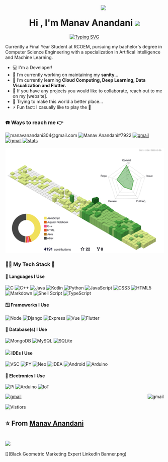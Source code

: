 <img align='right' src='file:///Users/manavanandani/Downloads/Black%20Geometric%20Marketing%20Expert%20LinkedIn%20Banner%20(1)_adobe_express.sv' width='200'>
<h1 align="center">Hi , I'm Manav Anandani <img src="(https://media.giphy.com/media/qEqiI3Oq7vBkoE236M/giphy.gif) width="35"></h1>
<p align="center">
<a href="https://git.io/typing-svg"><img src="https://readme-typing-svg.demolab.com?font=Fira+Code&pause=1000&center=true&width=435&lines=I+WON'T+GIVE+UP+!!!" alt="Typing SVG" /></a>

Currently a Final Year Student at RCOEM, pursuing my bachelor's degree in Computer Science Engineering with a specialization in Artifical intelligence and Machine Learning.



- 💻 I'm a Developer! <br>
- 🔭 I’m currently working on maintaining my **sanity**... <br>
- 🌱 I’m currently learning **Cloud Computing, Deep Learning, Data Visualization and Flutter.** <br>
- 👯 If you have any projects you would like to collaborate, reach out to me on my [website].<br>
- 🚵 Trying to make this world a better place... <br>
- ⚡ Fun fact: I casually like to play the 🎹 <br>

### ☎️ Ways to reach me 👉

![manavanandani304@gmail.com](https://img.shields.io/badge/Gmail-D14836?style=for-the-badge&logo=gmail&logoColor=white)
![Manav Anandani#7922](https://img.shields.io/badge/%3CDiscord%3E-%237289DA.svg?style=for-the-badge&logo=discord&logoColor=white)
[<img alt="gmail" src="https://img.shields.io/badge/Manav Anandani-%23E4405F.svg?style=for-the-badge&logo=Instagram&logoColor=white" />](https://www.instagram.com/manav_anandani_/)
[<img alt="gmail" src="https://img.shields.io/badge/LinkedIn-0077B5?style=for-the-badge&logo=linkedin&logoColor=white" />](https://www.linkedin.com/in/manav-anandani-b9011622b/)
[<img alt="stats" src="https://img.shields.io/badge/GitHub-181717.svg?style=for-the-badge&logo=GitHub&logoColor=white" />](https://profile-summary-for-github.com/user/manavanandani)


![](./profile-3d-contrib/profile-green-animate.svg)

<!---<img align='right' src='https://spotify-github-profile.vercel.app/api/view.svg?uid=vn07i7j19cx52zx7o8rotbm8b&cover_image=true&theme=default&bar_color=53b14f&bar_color_cover=true' width='200'>-->

### 🧑‍💻 My Tech Stack 🤖

#### 🎃 Languages I Use

![C](https://img.shields.io/badge/c-%2300599C.svg?style=for-the-badge&logo=c&logoColor=white)
![C++](https://img.shields.io/badge/c++-%2300599C.svg?style=for-the-badge&logo=c%2B%2B&logoColor=white)
![Java](https://img.shields.io/badge/java-%23ED8B00.svg?style=for-the-badge&logo=java&logoColor=white)
![Kotlin](https://img.shields.io/badge/Kotlin-0095D5?&style=for-the-badge&logo=kotlin&logoColor=white)
![Python](https://img.shields.io/badge/python-3670A0?style=for-the-badge&logo=python&logoColor=ffdd54)
![JavaScript](https://img.shields.io/badge/javascript-%23323330.svg?style=for-the-badge&logo=javascript&logoColor=%23F7DF1E)
![CSS3](https://img.shields.io/badge/css3-%231572B6.svg?style=for-the-badge&logo=css3&logoColor=white)
![HTML5](https://img.shields.io/badge/html5-%23E34F26.svg?style=for-the-badge&logo=html5&logoColor=white)
![Markdown](https://img.shields.io/badge/markdown-%23000000.svg?style=for-the-badge&logo=markdown&logoColor=white)
![Shell Script](https://img.shields.io/badge/shell_script-%23121011.svg?style=for-the-badge&logo=gnu-bash&logoColor=white)
![TypeScript](https://img.shields.io/badge/typescript-%23007ACC.svg?style=for-the-badge&logo=typescript&logoColor=white)

#### 🪟 Frameworks I Use

![Node](https://img.shields.io/badge/Node.js-43853D?style=for-the-badge&logo=node.js&logoColor=white)
![Django](https://img.shields.io/badge/django-%23092E20.svg?style=for-the-badge&logo=django&logoColor=white)
![Express](https://img.shields.io/badge/Express.js-404D59?style=for-the-badge)
![Vue](https://img.shields.io/badge/Vue.js-35495E?style=for-the-badge&logo=vue.js&logoColor=4FC08D)
![Flutter](https://img.shields.io/badge/Flutter-02569B?style=for-the-badge&logo=flutter&logoColor=white)

#### 💾 Database(s) I Use

![MongoDB](https://img.shields.io/badge/MongoDB-4EA94B?style=for-the-badge&logo=mongodb&logoColor=white)
![MySQL](https://img.shields.io/badge/MySQL-005C84?style=for-the-badge&logo=mysql&logoColor=white)
![SQLite](https://img.shields.io/badge/SQLite-07405E?style=for-the-badge&logo=sqlite&logoColor=white)

#### <img src="https://c.tenor.com/y2JXkY1pXkwAAAAM/cat-computer.gif" width="40"> IDEs I Use

![VSC](https://img.shields.io/badge/Visual_Studio_Code-0078D4?style=for-the-badge&logo=visual%20studio%20code&logoColor=white)
![PY](https://img.shields.io/badge/PyCharm-000000.svg?&style=for-the-badge&logo=PyCharm&logoColor=white)
![Neo](https://img.shields.io/badge/NeoVim-%2357A143.svg?&style=for-the-badge&logo=neovim&logoColor=white)
![IDEA](https://img.shields.io/badge/IntelliJ_IDEA-000000.svg?style=for-the-badge&logo=intellij-idea&logoColor=white)
![Android](https://img.shields.io/badge/Android_Studio-3DDC84?style=for-the-badge&logo=android-studio&logoColor=white)
![Arduino](https://img.shields.io/badge/Arduino_IDE-00979D?style=for-the-badge&logo=arduino&logoColor=white)

#### 🦿 Electronics I Use

![Pi](https://img.shields.io/badge/Raspberry%20Pi-A22846?style=for-the-badge&logo=Raspberry%20Pi&logoColor=white)
![Arduino](https://img.shields.io/badge/Arduino-00979D?style=for-the-badge&logo=Arduino&logoColor=white)
![IoT](https://img.shields.io/badge/espressif-E7352C?style=for-the-badge&logo=espressif&logoColor=white)

[<img alt="gmail" src="https://github-readme-stats.vercel.app/api/top-langs/?username=manavanandani&theme=onedark&hide_border=false&include_all_commits=true&count_private=true&layout=compact&hide=jupyter%20notebook,html" align="right" />](https://profile-summary-for-github.com/user/manavanandani)

[<img alt="gmail" src="https://github-readme-stats.vercel.app/api?username=manavanandani&theme=onedark" width='450'/>](https://profile-summary-for-github.com/user/manavanandani)

<img alt="Vistiors" src="https://visitor-badge.laobi.icu/badge?page_id=manavanandani" align="center"/>

## ⭐️ From [Manav Anandani](https://github.com/manavanandani)

<br />
<img src="https://www.pexels.com/photo/coding-script-965345/"/>

[](Black Geometric Marketing Expert LinkedIn Banner.png)
<!-- #image --><! -- img align="center" src="https://apod.nasa.gov/apod/image/1511/PlutoPits_NewHorizons_960.jpg"></br><!-- #end -->
